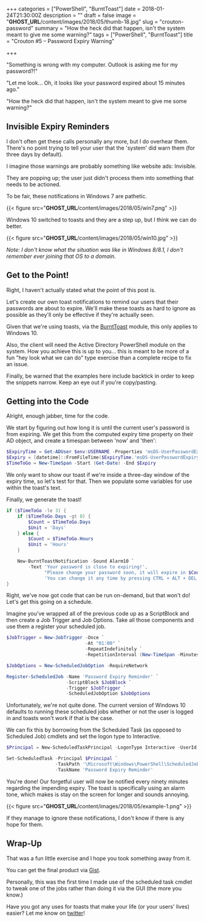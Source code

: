 +++
categories = ["PowerShell", "BurntToast"]
date = 2018-01-24T21:30:00Z
description = ""
draft = false
image = "__GHOST_URL__/content/images/2018/05/thumb-18.jpg"
slug = "crouton-password"
summary = "How the heck did that happen, isn't the system meant to give me some warning?"
tags = ["PowerShell", "BurntToast"]
title = "Crouton #5 – Password Expiry Warning"

+++


"Something is wrong with my computer. Outlook is asking me for my password?!"

"Let me look... Oh, it looks like your password expired about 15 minutes ago."

"How the heck did that happen, isn't the system meant to give me some warning?"

## **Invisible Expiry Reminders**

I don't often get these calls personally any more, but I do overhear them. There's no point trying to tell your user that the 'system' did warn them (for three days by default).

I imagine those warnings are probably something like website ads: Invisible.

They are popping up; the user just didn't process them into something that needs to be actioned.

To be fair, these notifications in Windows 7 are pathetic.

{{< figure src="__GHOST_URL__/content/images/2018/05/win7.png" >}}

Windows 10 switched to toasts and they are a step up, but I think we can do better.

{{< figure src="__GHOST_URL__/content/images/2018/05/win10.jpg" >}}

_Note: I don't know what the situation was like in Windows 8/8.1, I don't remember ever joining that OS to a domain._

## **Get to the Point!**

Right, I haven't actually stated what the point of this post is.

Let's create our own toast notifications to remind our users that their passwords are about to expire. We'll make these toasts as hard to ignore as possible as they'll only be effective if they're actually seen.

Given that we're using toasts, via the [BurntToast](https://powershellgallery.com/packages/BurntToast) module, this only applies to Windows 10.

Also, the client will need the Active Directory PowerShell module on the system. How you achieve this is up to you... this is meant to be more of a fun "hey look what we can do" type exercise than a complete recipe to fix an issue.

Finally, be warned that the examples here include backtick in order to keep the snippets narrow. Keep an eye out if you're copy/pasting.

## **Getting into the Code**

Alright, enough jabber, time for the code.

We start by figuring out how long it is until the current user's password is from expiring. We get this from the computed expiry time property on their AD object, and create a timespan between 'now' and 'then':

```powershell
$ExpiryTime = Get-ADUser $env:USERNAME -Properties 'msDS-UserPasswordExpiryTimeComputed'
$Expiry = [datetime]::FromFileTime($ExpiryTime.'msDS-UserPasswordExpiryTimeComputed')
$TimeToGo = New-TimeSpan -Start (Get-Date) -End $Expiry

```

We only want to show our toast if we're inside a three-day window of the expiry time, so let's test for that. Then we populate some variables for use within the toast's text.

Finally, we generate the toast!

```powershell
if ($TimeToGo -le 3) {
    if ($TimeToGo.Days -gt 0) {
        $Count = $TimeToGo.Days
        $Unit = 'Days'
    } else {
        $Count = $TimeToGo.Hours
        $Unit = 'Hours'
    }

    New-BurntToastNotification -Sound Alarm10 `
        -Text 'Your password is close to expiring!',
              "Please change your password soon, it will expire in $Count $Unit.",
              'You can change it any time by pressing CTRL + ALT + DEL and choosing "Change a password."'
}

```

Right, we've now got code that can be run on-demand, but that won't do! Let's get this going on a schedule.

Imagine you've wrapped all of the previous code up as a ScriptBlock and then create a Job Trigger and Job Options. Take all those components and use them a register your scheduled job.

```powershell
$JobTrigger = New-JobTrigger -Once `
                             -At "01:00" `
                             -RepeatIndefinitely `
                             -RepetitionInterval (New-TimeSpan -Minutes 90)

$JobOptions = New-ScheduledJobOption -RequireNetwork

Register-ScheduledJob -Name 'Password Expiry Reminder' `
                      -ScriptBlock $JobBlock `
                      -Trigger $JobTrigger `
                      -ScheduledJobOption $JobOptions

```

Unfortunately, we're not quite done. The current version of Windows 10 defaults to running these scheduled jobs whether or not the user is logged in and toasts won't work if that is the case.

We can fix this by borrowing from the Scheduled Task (as opposed to Scheduled Job) cmdlets and set the logon type to Interactive.

```powershell
$Principal = New-ScheduledTaskPrincipal -LogonType Interactive -UserId $ENV:USERNAME

Set-ScheduledTask -Principal $Principal `
                  -TaskPath '\Microsoft\Windows\PowerShell\ScheduledJobs\' `
                  -TaskName 'Password Expiry Reminder'

```

You're done! Our forgetful user will now be notified every ninety minutes regarding the impending expiry. The toast is specifically using an alarm tone, which makes is stay on the screen for longer and sounds annoying.

{{< figure src="__GHOST_URL__/content/images/2018/05/example-1.png" >}}

If they manage to ignore these notifications, I don't know if there is any hope for them.

## **Wrap-Up**

That was a fun little exercise and I hope you took something away from it.

You can get the final product via [Gist](https://gist.github.com/Windos/17ce81e36cc635638f30e5cb79791051).

Personally, this was the first time I made use of the scheduled task cmdlet to tweak one of the jobs rather than doing it via the GUI (the more you know.)

Have you got any uses for toasts that make your life (or your users' lives) easier? Let me know on [twitter](https://twitter.com/WindosNZ)!

